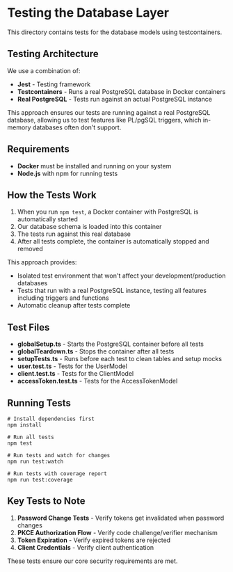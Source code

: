 # Testing the Database Layer

This directory contains tests for the database models using testcontainers.

## Testing Architecture

We use a combination of:
- **Jest** - Testing framework
- **Testcontainers** - Runs a real PostgreSQL database in Docker containers
- **Real PostgreSQL** - Tests run against an actual PostgreSQL instance

This approach ensures our tests are running against a real PostgreSQL database, allowing us to test features like PL/pgSQL triggers, which in-memory databases often don't support.

## Requirements

- **Docker** must be installed and running on your system
- **Node.js** with npm for running tests

## How the Tests Work

1. When you run `npm test`, a Docker container with PostgreSQL is automatically started
2. Our database schema is loaded into this container
3. The tests run against this real database
4. After all tests complete, the container is automatically stopped and removed

This approach provides:
- Isolated test environment that won't affect your development/production databases
- Tests that run with a real PostgreSQL instance, testing all features including triggers and functions
- Automatic cleanup after tests complete

## Test Files

- **globalSetup.ts** - Starts the PostgreSQL container before all tests
- **globalTeardown.ts** - Stops the container after all tests
- **setupTests.ts** - Runs before each test to clean tables and setup mocks
- **user.test.ts** - Tests for the UserModel
- **client.test.ts** - Tests for the ClientModel
- **accessToken.test.ts** - Tests for the AccessTokenModel

## Running Tests

```
# Install dependencies first
npm install

# Run all tests
npm test

# Run tests and watch for changes
npm run test:watch

# Run tests with coverage report
npm run test:coverage
```

## Key Tests to Note

1. **Password Change Tests** - Verify tokens get invalidated when password changes
2. **PKCE Authorization Flow** - Verify code challenge/verifier mechanism
3. **Token Expiration** - Verify expired tokens are rejected
4. **Client Credentials** - Verify client authentication

These tests ensure our core security requirements are met.